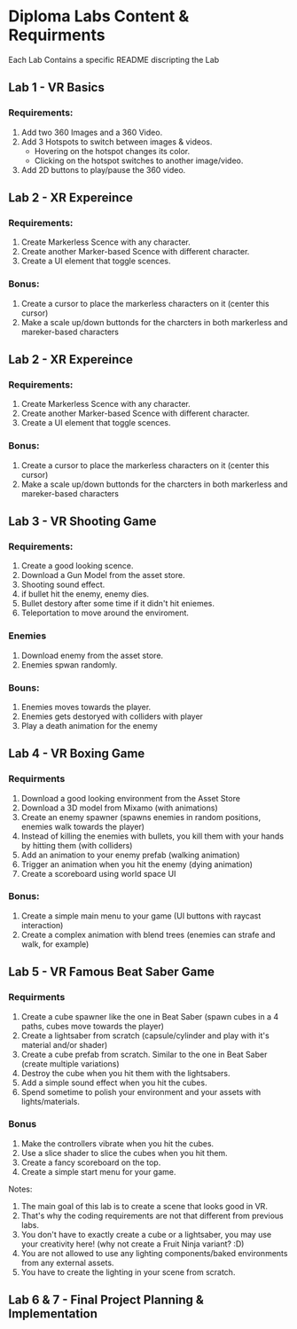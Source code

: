 ﻿# Diploma Labs Content & Requirments

Each Lab Contains a specific README discripting the Lab

## Lab 1 - VR Basics

### Requirements:
 1. Add two 360 Images and a 360 Video.
 2. Add 3 Hotspots to switch between images & videos.
    - Hovering on the hotspot changes its color.
    - Clicking on the hotspot switches to another image/video.
 3. Add 2D buttons to play/pause the 360 video.


 ## Lab 2 - XR Expereince

 ### Requirements:
 1. Create Markerless Scence with any character.
 2. Create another Marker-based Scence with different character.
 3. Create a UI element that toggle scences.

### Bonus:
   1. Create a cursor to place the markerless characters on it (center this cursor)
   2. Make a scale up/down buttonds for the charcters in both markerless and mareker-based characters

## Lab 2 - XR Expereince
 
 ### Requirements:
 1. Create Markerless Scence with any character.
 2. Create another Marker-based Scence with different character.
 3. Create a UI element that toggle scences.

### Bonus:
   1. Create a cursor to place the markerless characters on it (center this cursor)
   2. Make a scale up/down buttonds for the charcters in both markerless and mareker-based characters

## Lab 3 - VR Shooting Game

### Requirements:
1. Create a good looking scence.
2. Download a Gun Model from the asset store.
3. Shooting sound effect.
4. if bullet hit the enemy, enemy dies.
5. Bullet destory after some time if it didn't hit eniemes.
6. Teleportation to move around the enviroment.

### Enemies 
1. Download enemy from the asset store.
2. Enemies spwan randomly.

### Bouns:
1. Enemies moves towards the player.
2. Enemies gets destoryed with colliders with player
3. Play a death animation for the enemy


## Lab 4 - VR Boxing Game

### Requirments

 1. Download a good looking environment from the Asset Store
 2. Download a 3D model from Mixamo (with animations)
 3. Create an enemy spawner (spawns enemies in random positions, enemies walk towards the player)
 4. Instead of killing the enemies with bullets, you kill them with your hands by hitting them (with colliders)
 5. Add an animation to your enemy prefab (walking animation)
 6. Trigger an animation when you hit the enemy (dying animation)
 7. Create a scoreboard using world space UI

### Bonus:

1. Create a simple main menu to your game (UI buttons with raycast interaction)
2. Create a complex animation with blend trees (enemies can strafe and walk, for example)


## Lab 5 - VR Famous Beat Saber Game

### Requirments

   1. Create a cube spawner like the one in Beat Saber (spawn cubes in a 4 paths, cubes move towards the player)
   2. Create a lightsaber from scratch (capsule/cylinder and play with it's material and/or shader)
   3. Create a cube prefab from scratch. Similar to the one in Beat Saber (create multiple variations)
   4. Destroy the cube when you hit them with the lightsabers.
   5. Add a simple sound effect when you hit the cubes.
   6. Spend sometime to polish your environment and your assets with lights/materials.

### Bonus
   1. Make the controllers vibrate when you hit the cubes.
   1. Use a slice shader to slice the cubes when you hit them.
   1. Create a fancy scoreboard on the top.
   1. Create a simple start menu for your game.

Notes:
   1. The main goal of this lab is to create a scene that looks good in VR. 
   1.  That's why the coding requirements are not that different from previous labs.
   1. You don't have to exactly create a cube or a lightsaber, you may use your creativity here! (why not create a Fruit Ninja variant? :D)
   1. You are not allowed to use any lighting components/baked environments from any external assets.
   1. You have to create the lighting in your scene from scratch.


   ## Lab 6 & 7 - Final Project Planning & Implementation